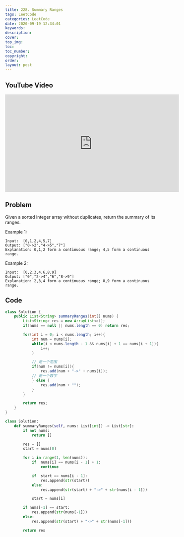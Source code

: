 ```yaml
---
title: 228. Summary Ranges
tags: LeetCode
categories: LeetCode
date: 2020-09-19 12:34:01
keywords:
description:
cover:
top_img:
toc:
toc_number:
copyright:
order:
layout: post
---
```


## YouTube Video

<iframe width="560" height="315" src="https://www.youtube.com/embed/CQC8rmyjAkg" frameborder="0" allow="accelerometer; autoplay; clipboard-write; encrypted-media; gyroscope; picture-in-picture" allowfullscreen></iframe>

## Problem

Given a sorted integer array without duplicates, return the summary of its ranges.

Example 1:

```
Input:  [0,1,2,4,5,7]
Output: ["0->2","4->5","7"]
Explanation: 0,1,2 form a continuous range; 4,5 form a continuous range.
```

Example 2:

```
Input:  [0,2,3,4,6,8,9]
Output: ["0","2->4","6","8->9"]
Explanation: 2,3,4 form a continuous range; 8,9 form a continuous range.
```

## Code

```java
class Solution {
    public List<String> summaryRanges(int[] nums) {
        List<String> res = new ArrayList<>();
        if(nums == null || nums.length == 0) return res;

        for(int i = 0; i < nums.length; i++){
            int num = nums[i];
            while(i < nums.length - 1 && nums[i] + 1 == nums[i + 1]){
                i++;
            }

            // 是一个范围
            if(num != nums[i]){
                res.add(num + "->" + nums[i]);
            // 是一个数字
            } else {
                res.add(num + "");
            }
        }

        return res;
    }
}
```

```python
class Solution:
    def summaryRanges(self, nums: List[int]) -> List[str]:
        if not nums:
            return []

        res = []
        start = nums[0]

        for i in range(1, len(nums)):
            if  nums[i] == nums[i - 1] + 1:
                continue

            if  start == nums[i - 1]:
                res.append(str(start))
            else:
                res.append(str(start) + "->" + str(nums[i - 1]))

            start = nums[i]

        if nums[-1] == start:
            res.append(str(nums[-1]))
        else:
            res.append(str(start) + "->" + str(nums[-1]))

        return res
```
